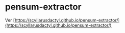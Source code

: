 # pensum-extractor
 
Ver [https://scyllarusdactyl.github.io/pensum-extractor/](https://scyllarusdactyl.github.io/pensum-extractor/)
